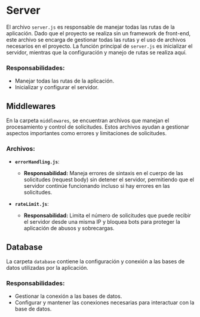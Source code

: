 # **Server**

El archivo `server.js` es responsable de manejar todas las rutas de la aplicación. Dado que el proyecto se realiza sin un framework de front-end, este archivo se encarga de gestionar todas las rutas y el uso de archivos necesarios en el proyecto. La función principal de `server.js` es inicializar el servidor, mientras que la configuración y manejo de rutas se realiza aquí.

### **Responsabilidades:**
- Manejar todas las rutas de la aplicación.
- Inicializar y configurar el servidor.

## **Middlewares**

En la carpeta `middlewares`, se encuentran archivos que manejan el procesamiento y control de solicitudes. Estos archivos ayudan a gestionar aspectos importantes como errores y limitaciones de solicitudes.

### **Archivos:**

- **`errorHandling.js`**:
  - **Responsabilidad:** Maneja errores de sintaxis en el cuerpo de las solicitudes (request body) sin detener el servidor, permitiendo que el servidor continúe funcionando incluso si hay errores en las solicitudes.

- **`rateLimit.js`**:
  - **Responsabilidad:** Limita el número de solicitudes que puede recibir el servidor desde una misma IP y bloquea bots para proteger la aplicación de abusos y sobrecargas.

## **Database**

La carpeta `database` contiene la configuración y conexión a las bases de datos utilizadas por la aplicación.

### **Responsabilidades:**
- Gestionar la conexión a las bases de datos.
- Configurar y mantener las conexiones necesarias para interactuar con la base de datos.
